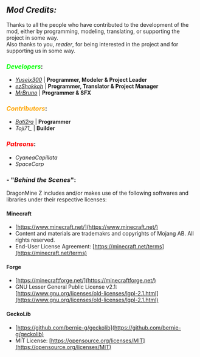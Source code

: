 ## ***Mod Credits:***
Thanks to all the people who have contributed to the development of the mod, either by programming, modeling, translating, or supporting the project in some way.  
Also thanks to you, *reader*, for being interested in the project and for supporting us in some way.

### <span style="color:lime">***Developers***</span>**:**
- *[Yuseix300](https://github.com/yuseix300)* | **Programmer, Modeler & Project Leader**
- *[ezShokkoh](https://github.com/shokkoh)* | **Programmer, Translator & Project Manager**
- *[MrBruno](https://github.com/Bruneitor123)* | **Programmer & SFX**

### <span style="color:orange">***Contributors***</span>**:**
- *[Bati2ra](https://github.com/Bati2ra)* | **Programmer**
- *Toji71_* | **Builder**

### <span style="color:red">***Patreons***</span>**:**
- *CyaneaCapillata*
- *SpaceCarp*

### - "_Behind the Scenes_":
DragonMine Z includes and/or makes use of the following softwares and libraries under their respective licenses:

#### Minecraft
- [https://www.minecraft.net/](https://www.minecraft.net/)
- Content and materials are trademakrs and copyrights of Mojang AB. All rights reserved.
- End-User License Agreement: [https://minecraft.net/terms](https://minecraft.net/terms)

#### Forge
- [https://minecraftforge.net/](https://minecraftforge.net/)
- GNU Lesser General Public License v2.1: [https://www.gnu.org/licenses/old-licenses/lgpl-2.1.html](https://www.gnu.org/licenses/old-licenses/lgpl-2.1.html)

#### GeckoLib 
- [https://github.com/bernie-g/geckolib](https://github.com/bernie-g/geckolib)
- MIT License: [https://opensource.org/licenses/MIT](https://opensource.org/licenses/MIT)

